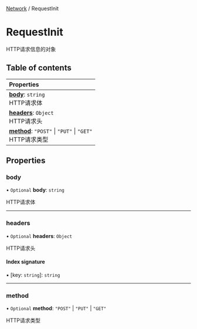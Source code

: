 [Network](../modules/Network.Network.md) / RequestInit

# RequestInit <Badge type="tip" text="Interface" /> <Score text="RequestInit" />

HTTP请求信息的对象

## Table of contents

| Properties |
| :-----|
| **[body](Network.RequestInit.md#body)**: `string` <br> HTTP请求体|
| **[headers](Network.RequestInit.md#headers)**: `Object` <br> HTTP请求头|
| **[method](Network.RequestInit.md#method)**: ``"POST"`` \| ``"PUT"`` \| ``"GET"`` <br> HTTP请求类型|

## Properties

### body <Score text="body" /> 

• `Optional` **body**: `string`

HTTP请求体

___

### headers <Score text="headers" /> 

• `Optional` **headers**: `Object`

HTTP请求头

#### Index signature

▪ [key: `string`]: `string`

___

### method <Score text="method" /> 

• `Optional` **method**: ``"POST"`` \| ``"PUT"`` \| ``"GET"``

HTTP请求类型
